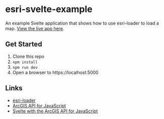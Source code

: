 # esri-svelte-example

An example Svelte application that shows how to use esri-loader to load a map. [View the live app here](https://esri-svelte-example.surge.sh/).

## Get Started

1. Clone this repo
2. `npm install`
3. `npm run dev`
4. Open a browser to https://localhost:5000

## Links

- [esri-loader](https://github.com/Esri/esri-loader)
- [ArcGIS API for JavaScript](https://developers.arcgis.com/javascript/)
- [Svelte with the ArcGIS API for JavaScript](https://odoe.net/blog/svelte-with-the-arcgis-api-for-javascript/)
